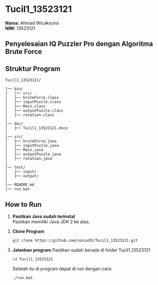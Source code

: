 # Tucil1_13523121

**Nama:** Ahmad Wicaksono \
**NIM:** 13523121  

## Penyelesaian IQ Puzzler Pro dengan Algoritma Brute Force


## Struktur Program
```
Tucil1_13523121/

│── bin/
|   │── src/              
│   ├── bruteForce.class      
│   ├── inputPuzzle.class      
│   ├── Main.class  
│   ├── outputPuzzle.class
│   ├── rotation.class
|       
│── doc/              
│   ├── Tucil1_13523121.docx  
|
│── src/              
│   ├── bruteForce.java      
│   ├── inputPuzzle.java      
│   ├── Main.java  
│   ├── outputPuzzle.java
│   ├── rotation.java  
|
│── test/
│   ├── input/
│   ├── output/
| 
│── README.md          
│── run.bat  
```

## How to Run
1. **Pastikan Java sudah terinstal**  
   Pastikan memiliki Java JDK 2 ke atas.
   
2. **Clone Program**  
   ```bash
   git clone https://github.com/sonix03/Tucil1_13523121.git
   ```
   
3. **Jalankan program** 
    Pastikan sudah berada di folder Tucil1_13523121
    ```bash
    cd Tucil1_13523121
   ```
    Setelah itu di program dapat di run dengan cara:
   ```bash
   ./run.bat
   ```



